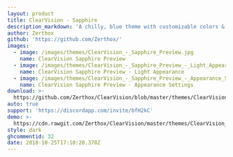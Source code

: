 ```yaml
---
layout: product
title: ClearVision - Sapphire
description_markdown: 'A chilly, blue theme with customizable colors & background!'
author: Zerthox
github: 'https://github.com/Zerthox/'
images:
  - image: /images/themes/ClearVision_-_Sapphire_Preview.jpg
    name: ClearVision Sapphire Preview
  - image: /images/themes/ClearVision_-_Sapphire_Preview_-_Light_Appearance.jpg
    name: ClearVision Sapphire Preview - Light Appearance
  - image: /images/themes/ClearVision_-_Sapphire_Preview_-_Appearance_Settings.jpg
    name: ClearVision Sapphire Preview - Appearance Settings
download: >-
  https://github.com/Zerthox/ClearVision/blob/master/themes/ClearVision_Sapphire.theme.css
auto: true
support: 'https://discordapp.com/invite/bfH2kC'
demo: >-
  https://cdn.rawgit.com/Zerthox/ClearVision/master/themes/ClearVision_Sapphire.theme.css
style: dark
ghcommentid: 32
date: 2018-10-25T17:10:28.378Z
---
```



